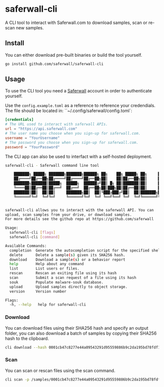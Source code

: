 # saferwall-cli

A CLI tool to interact with Saferwall.com to download samples, scan or re-scan new samples.

## Install

You can either download pre-built binaries or build the tool yourself.

```sh
go install github.com/saferwall/saferwall-cli
```


## Usage

To use the CLI tool you need a [Saferwall](https://saferwall.com) account in order to authenticate yourself.

Use the `config.example.toml` as a reference to reference your credendials. The file should be located in:
``~/.config/saferwall/config.toml`:

```toml
[credentials]
# The URL used to interact with saferwall APIs.
url = "https://api.saferwall.com"
# The user name you choose when you sign-up for saferwall.com.
username = "YourUsername"
# The password you choose when you sign-up for saferwall.com.
password = "YourPassword"
```

The CLI app can also be used to interfact with a self-hosted deployment.

```sh
saferwall-cli - Saferwall command line tool

	███████╗ █████╗ ███████╗███████╗██████╗ ██╗    ██╗ █████╗ ██╗     ██╗          ██████╗██╗     ██╗
	██╔════╝██╔══██╗██╔════╝██╔════╝██╔══██╗██║    ██║██╔══██╗██║     ██║         ██╔════╝██║     ██║
	███████╗███████║█████╗  █████╗  ██████╔╝██║ █╗ ██║███████║██║     ██║         ██║     ██║     ██║
	╚════██║██╔══██║██╔══╝  ██╔══╝  ██╔══██╗██║███╗██║██╔══██║██║     ██║         ██║     ██║     ██║
	███████║██║  ██║██║     ███████╗██║  ██║╚███╔███╔╝██║  ██║███████╗███████╗    ╚██████╗███████╗██║
	╚══════╝╚═╝  ╚═╝╚═╝     ╚══════╝╚═╝  ╚═╝ ╚══╝╚══╝ ╚═╝  ╚═╝╚══════╝╚══════╝     ╚═════╝╚══════╝╚═╝


saferwall-cli allows you to interact with the saferwall API. You can
upload, scan samples from your drive, or download samples.
For more details see the github repo at https://github.com/saferwall

Usage:
  saferwall-cli [flags]
  saferwall-cli [command]

Available Commands:
  completion  Generate the autocompletion script for the specified shell
  delete      Delete a sample(s) given its SHA256 hash.
  download    Download a sample(s) or a behavior report
  help        Help about any command
  list        List users or files.
  rescan      Rescan an exiting file using its hash
  scan        Submit a scan request of a file using its hash
  souk        Populate malware-souk database.
  upload      Upload samples directly to object storage.
  version     Version number

Flags:
  -h, --help   help for saferwall-cli
```

### Download

You can download files using their SHA256 hash and specify an output folder, you can also download a batch of samples by copying their SHA256 hash to the clipboard.

```sh
cli download --hash 0001cb47c8277e44a09543291d95559886b9c2da195bd78fdf108775ac91ac53
```

### Scan

You can scan or rescan files using the scan command.

```sh
cli scan -p /samples/0001cb47c8277e44a09543291d95559886b9c2da195bd78fdf108775ac91ac53
```
